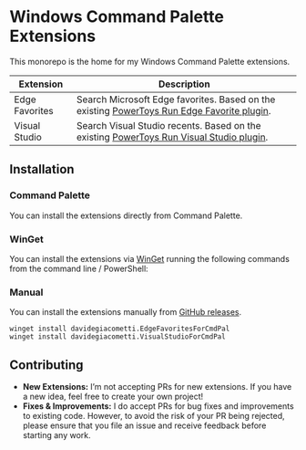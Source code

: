 # Windows Command Palette Extensions

This monorepo is the home for my Windows Command Palette extensions.

| Extension | Description |
| --- | --- |
| Edge Favorites | Search Microsoft Edge favorites. Based on the existing [PowerToys Run  Edge Favorite plugin](https://github.com/davidegiacometti/PowerToys-Run-EdgeFavorite). |
| Visual Studio | Search Visual Studio recents. Based on the existing [PowerToys Run Visual Studio plugin](https://github.com/davidegiacometti/PowerToys-Run-VisualStudio). |

## Installation

### Command Palette

You can install the extensions directly from Command Palette.

### WinGet

You can install the extensions via [WinGet](https://learn.microsoft.com/windows/package-manager/winget/) running the following commands from the command line / PowerShell:

### Manual

You can install the extensions manually from [GitHub releases](https://github.com/davidegiacometti/CmdPal-Extensions/releases).

```
winget install davidegiacometti.EdgeFavoritesForCmdPal
winget install davidegiacometti.VisualStudioForCmdPal
```

## Contributing

- **New Extensions:** I’m not accepting PRs for new extensions. If you have a new idea, feel free to create your own project!
- **Fixes & Improvements:** I do accept PRs for bug fixes and improvements to existing code. However, to avoid the risk of your PR being rejected, please ensure that you file an issue and receive feedback before starting any work.

